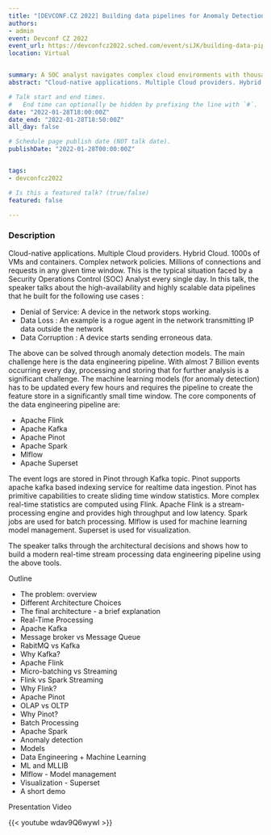 ```yaml
---
title: "[DEVCONF.CZ 2022] Building data pipelines for Anomaly Detection"
authors:
- admin
event: Devconf CZ 2022
event_url: https://devconfcz2022.sched.com/event/siJK/building-data-pipelines-for-anomaly-detection
location: Virtual


summary: A SOC analyst navigates complex cloud environments with thousands of VMs, containers, and connections daily, and this talk covers high-availability, scalable data pipelines to manage such challenges.
abstract: "Cloud-native applications. Multiple Cloud providers. Hybrid Cloud. 1000s of VMs and containers. Complex network policies. Millions of connections and requests in any given time window. This is the typical situation faced by a Security Operations Control (SOC) Analyst every single day. In this talk, the speaker talks about the high-availability and highly scalable data pipelines."

# Talk start and end times.
#   End time can optionally be hidden by prefixing the line with `#`.
date: "2022-01-28T18:00:00Z"
date_end: "2022-01-28T18:50:00Z"
all_day: false

# Schedule page publish date (NOT talk date).
publishDate: "2022-01-28T00:00:00Z"


tags: 
- devconfcz2022

# Is this a featured talk? (true/false)
featured: false

---
```


<h3>Description</h3>

Cloud-native applications. Multiple Cloud providers. Hybrid Cloud. 1000s of VMs and containers. Complex network policies. Millions of connections and requests in any given time window. This is the typical situation faced by a Security Operations Control (SOC) Analyst every single day. In this talk, the speaker talks about the high-availability and highly scalable data pipelines that he built for the following use cases :

* Denial of Service: A device in the network stops working.
* Data Loss : An example is a rogue agent in the network transmitting IP data outside the network
* Data Corruption : A device starts sending erroneous data.

The above can be solved through anomaly detection models. The main challenge here is the data engineering pipeline. With almost 7 Billion events occurring every day, processing and storing that for further analysis is a significant challenge. The machine learning models (for anomaly detection) has to be updated every few hours and requires the pipeline to create the feature store in a significantly small time window.
The core components of the data engineering pipeline are:

* Apache Flink
* Apache Kafka
* Apache Pinot
* Apache Spark
* Mlflow
* Apache Superset

The event logs are stored in Pinot through Kafka topic. Pinot supports apache kafka based indexing service for realtime data ingestion. Pinot has primitive capabilities to create sliding time window statistics. More complex real-time statistics are computed using Flink. Apache Flink is a stream-processing engine and provides high throughput and low latency. Spark jobs are used for batch processing. Mlflow is used for machine learning model management. Superset is used for visualization.

The speaker talks through the architectural decisions and shows how to build a modern real-time stream processing data engineering pipeline using the above tools.

Outline
* The problem: overview
* Different Architecture Choices
* The final architecture - a brief explanation
* Real-Time Processing
* Apache Kafka
* Message broker vs Message Queue
* RabitMQ vs Kafka
* Why Kafka?
* Apache Flink
* Micro-batching vs Streaming
* Flink vs Spark Streaming
* Why Flink?
* Apache Pinot
* OLAP vs OLTP
* Why Pinot?
* Batch Processing
* Apache Spark
* Anomaly detection
* Models
* Data Engineering + Machine Learning
* ML and MLLIB
* Mlflow - Model management
* Visualization - Superset
* A short demo


<p>Presentation Video </p>

{{< youtube wdav9Q6wywI >}}
